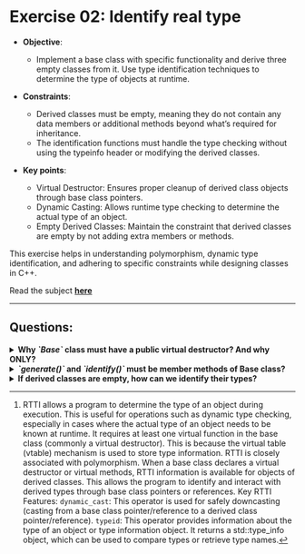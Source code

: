 # Exercise 02: Identify real type

* **Objective**: 
	* Implement a base class with specific functionality and derive three empty classes from it. Use type identification techniques to determine the type of objects at runtime.

* **Constraints**:
	* Derived classes must be empty, meaning they do not contain any data members or additional methods beyond what’s required for inheritance.
    * The identification functions must handle the type checking without using the typeinfo header or modifying the derived classes.

* **Key points**:
	* Virtual Destructor: Ensures proper cleanup of derived class objects through base class pointers.
	* Dynamic Casting: Allows runtime type checking to determine the actual type of an object.
	* Empty Derived Classes: Maintain the constraint that derived classes are empty by not adding extra members or methods.

This exercise helps in understanding polymorphism, dynamic type identification, and adhering to specific constraints while designing classes in C++.

Read the subject [**here**](https://github.com/ccg-v/cpp_modules/blob/master/cpp_06/cpp06_subject.pdf)
***

## Questions:
<details>
<summary><strong>Why <i>`Base`</i> class must have a public virtual destructor? And why ONLY?</strong></summary>

* **The Purpose of the Destructor in this Context**

    * **Polymorphic Deletion**: The main reason for having a virtual destructor in a base class is to ensure that when you delete an object through a pointer of the base class type (Base*), the destructor of the derived class is called correctly. This prevents resource leaks, especially when derived classes manage resources like dynamic memory, file handles, or other system resources.

    * **Dynamic Casting and Type Identification**: The virtual destructor also establishes the class as polymorphic. When a class has a virtual function (like a virtual destructor), it automatically contains a `vtable (virtual table)`. This `vtable` is crucial for dynamic casting, without it dynamic casting wouldn’t work.

* **Lack of Constructor**

	* The presence of a destructor typically implies that objects of the class need special cleanup upon deletion. Without a constructor (or any other member functions), one might wonder what the destructor is actually managing.
	* In general, a class with a destructor should have a constructor, even if it’s just the default constructor.
    	* Constructors and destructors typically manage resources in tandem. Even if no resources are currently managed, it’s still a good design habit.
    	* A default constructor establishes how an object is initialized. Even if there’s no special initialization needed right now, you might add it later.
	* While the subject specifies that the Base class only needs a public virtual destructor, it’s unusual to have a destructor without a constructor. However, since the exercise explicitly allows you to avoid the Orthodox Canonical Form, it’s fine for this simplified context.

</details>

<details>
<summary><strong><i>`generate()`</i> and <i>`identify()`</i> must be member methods of Base class?</strong></summary>

No, in fact it’s more appropriate to implement them as non-member functions for the following reasons:

1. Design Separation:
    * The generate() function’s purpose is to randomly instantiate one of the derived classes (A, B, or C). Since it’s a utility function that deals with object creation and returns a pointer to Base, it doesn’t have to be tightly coupled with the Base class. It’s more of a utility related to the inheritance hierarchy rather than functionality specific to the Base class itself.
    The two identify() functions are also utilities that identify the type of an object derived from Base. These functions operate on objects of type Base, but they don’t need to be part of Base. They don’t change the state of Base objects, and they serve more as external tools that analyze the objects.

2. Simplicity and Clarity:
    * Making these functions non-member functions simplifies the Base class. The Base class can remain focused solely on being a polymorphic base class with a virtual destructor, as specified in the exercise.
    You’re not burdening the Base class with utility logic that’s unrelated to its core purpose.
</details>

<details>
<summary><strong>If derived classes are empty, how can we identify their types?</strong></summary>

The challenge here lies in identifying the actual type of an object when the derived classes are empty and don’t have any members or methods that differentiate them. This is where the power of polymorphism and runtime type identification (RTTI)[^1] in C++ come into play.

* **Identifying the Type Using a Pointer**

	* `dinamic_cast`: You can use dynamic casting to determine the actual type of the object at runtime. In C++, `dynamic_cast` allows you to safely cast a pointer from a base class to a derived class. 
		* If the cast is valid (i.e., the object is actually of the derived type), the cast succeeds.
		* If it’s not valid, it returns NULL (C++98) or nullptr (C++11 and later).

	* **Why This Works**: When you declare a class with a virtual function (like the virtual destructor in Base), the compiler generates a `vtable`(virtual table) for that class, allowing `dynamic_cast` to work. The `vtable` stores information about the actual type of the object, enabling runtime identification.

* **Identifying the Type Using a Reference**

	* In this case, you’re dealing with a reference, so you don’t have the option to use pointers or dynamic_cast directly. Instead, the best approach is to use try-catch exception handling combined with dynamic_cast.

    * When you use dynamic_cast with references, it will throw a `std::bad_cast` exception if the cast fails. This gives you a way to identify the type by attempting to cast to each derived type inside a try-catch block:
		- If the cast is successful, you can print the corresponding type.
    	- If the cast fails, catch the exception and continue with the next type.

	* The `std::bad_cast` exception is available in in the <typeinfo> header, but based on the exercise instructions, we are not allowed to include this header. Instead, we can use `std::exception`, which is a base class for all standard exceptions, to catch exceptions thrown by `dynamic_cast`
</details>

[^1]: RTTI allows a program to determine the type of an object during execution. This is useful for operations such as dynamic type checking, especially in cases where the actual type of an object needs to be known at runtime. It requires at least one virtual function in the base class (commonly a virtual destructor). This is because the virtual table (vtable) mechanism is used to store type information.
RTTI is closely associated with polymorphism. When a base class declares a virtual destructor or virtual methods, RTTI information is available for objects of derived classes. This allows the program to identify and interact with derived types through base class pointers or references.
Key RTTI Features:
`dynamic_cast`: This operator is used for safely downcasting (casting from a base class pointer/reference to a derived class pointer/reference).
`typeid`: This operator provides information about the type of an object or type information object. It returns a std::type_info object, which can be used to compare types or retrieve type names.